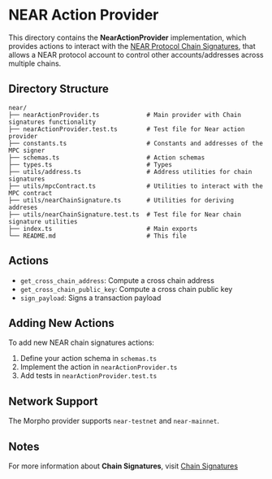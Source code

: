 # NEAR Action Provider

This directory contains the **NearActionProvider** implementation, which provides actions to interact with the [NEAR Protocol Chain Signatures](https://docs.near.org/chain-abstraction/chain-signatures), that allows a NEAR protocol account to control other accounts/addresses across multiple chains.

## Directory Structure

```
near/
├── nearActionProvider.ts             # Main provider with Chain signatures functionality
├── nearActionProvider.test.ts        # Test file for Near action provider
├── constants.ts                      # Constants and addresses of the MPC signer
├── schemas.ts                        # Action schemas
├── types.ts                          # Types  
├── utils/address.ts                  # Address utilities for chain signatures
├── utils/mpcContract.ts              # Utilities to interact with the MPC contract
├── utils/nearChainSignature.ts       # Utilities for deriving addreses
├── utils/nearChainSignature.test.ts  # Test file for Near chain signature utilities    
├── index.ts                          # Main exports
└── README.md                         # This file
```

## Actions

- `get_cross_chain_address`: Compute a cross chain address
- `get_cross_chain_public_key`: Compute a cross chain public key
- `sign_payload`: Signs a transaction payload

## Adding New Actions

To add new NEAR chain signatures actions:

1. Define your action schema in `schemas.ts`
2. Implement the action in `nearActionProvider.ts`
3. Add tests in `nearActionProvider.test.ts`

## Network Support

The Morpho provider supports `near-testnet` and `near-mainnet`.

## Notes

For more information about **Chain Signatures**, visit [Chain Signatures](https://docs.near.org/chain-abstraction/chain-signatures)
